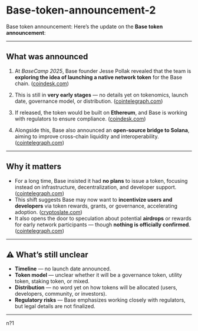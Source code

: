 # Base-token-announcement-2
Base token announcement:
Here’s the update on the **Base token announcement**:

---

##  What was announced

1. At *BaseCamp 2025*, Base founder Jesse Pollak revealed that the team is **exploring the idea of launching a native network token** for the Base chain. ([coindesk.com](https://www.coindesk.com/business/2025/09/15/base-explores-issuing-native-token-says-creator-jesse-pollak?utm_source=chatgpt.com))

2. This is still in **very early stages** — no details yet on tokenomics, launch date, governance model, or distribution. ([cointelegraph.com](https://cointelegraph.com/news/base-launch-native-token-solana-basecamp-2025?utm_source=chatgpt.com))

3. If released, the token would be built on **Ethereum**, and Base is working with regulators to ensure compliance. ([coindesk.com](https://www.coindesk.com/business/2025/09/15/base-explores-issuing-native-token-says-creator-jesse-pollak?utm_source=chatgpt.com))

4. Alongside this, Base also announced an **open-source bridge to Solana**, aiming to improve cross-chain liquidity and interoperability. ([cointelegraph.com](https://cointelegraph.com/news/base-launch-native-token-solana-basecamp-2025?utm_source=chatgpt.com))

---

##  Why it matters

* For a long time, Base insisted it had **no plans** to issue a token, focusing instead on infrastructure, decentralization, and developer support. ([cointelegraph.com](https://cointelegraph.com/news/base-launch-native-token-solana-basecamp-2025?utm_source=chatgpt.com))
* This shift suggests Base may now want to **incentivize users and developers** via token rewards, grants, or governance, accelerating adoption. ([cryptoslate.com](https://cryptoslate.com/base-officially-explores-native-token-launch-to-boost-decentralization-and-global-growth/?utm_source=chatgpt.com))
* It also opens the door to speculation about potential **airdrops** or rewards for early network participants — though **nothing is officially confirmed**. ([cointelegraph.com](https://cointelegraph.com/news/base-launch-native-token-solana-basecamp-2025?utm_source=chatgpt.com))

---

## ⚠ What’s still unclear

* **Timeline** — no launch date announced.
* **Token model** — unclear whether it will be a governance token, utility token, staking token, or mixed.
* **Distribution** — no word yet on how tokens will be allocated (users, developers, community, or investors).
* **Regulatory risks** — Base emphasizes working closely with regulators, but legal details are not finalized.

---

n?1

